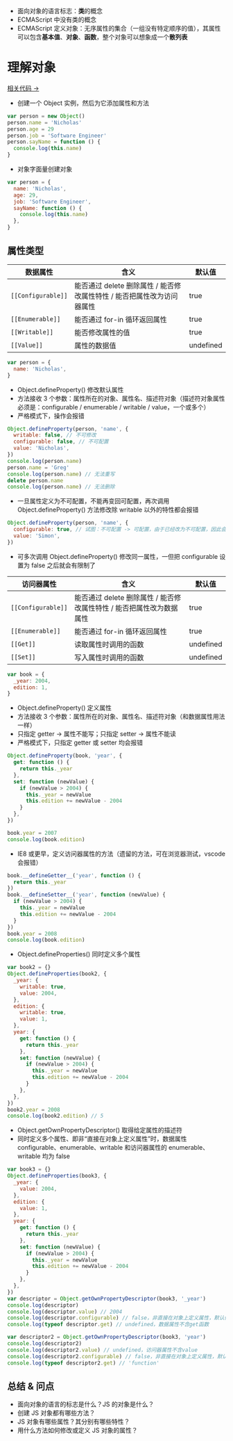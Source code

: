 - 面向对象的语言标志：**类**的概念
- ECMAScript 中没有类的概念
- ECMAScript 定义对象：无序属性的集合（一组没有特定顺序的值），其属性可以包含**基本值**、**对象**、**函数**，整个对象可以想象成一个**散列表**

# 理解对象

<a href="" target="_blank">相关代码 →</a>

- 创建一个 Object 实例，然后为它添加属性和方法

```js
var person = new Object()
person.name = 'Nicholas'
person.age = 29
person.job = 'Software Engineer'
person.sayName = function () {
  console.log(this.name)
}
```

- 对象字面量创建对象

```js
var person = {
  name: 'Nicholas',
  age: 29,
  job: 'Software Engineer',
  sayName: function () {
    console.log(this.name)
  },
}
```

## 属性类型

| 数据属性           | 含义                                                                   | 默认值    |
| ------------------ | ---------------------------------------------------------------------- | --------- |
| `[[Configurable]]` | 能否通过 delete 删除属性 / 能否修改属性特性 / 能否把属性改为访问器属性 | true      |
| `[[Enumerable]]`   | 能否通过 for-in 循环返回属性                                           | true      |
| `[[Writable]]`     | 能否修改属性的值                                                       | true      |
| `[[Value]]`        | 属性的数据值                                                           | undefined |

```js
var person = {
  name: 'Nicholas',
}
```

- Object.defineProperty() 修改默认属性
- 方法接收 3 个参数：属性所在的对象、属性名、描述符对象（描述符对象属性必须是：configurable / enumerable / writable / value，一个或多个）
- 严格模式下，操作会报错

```js
Object.defineProperty(person, 'name', {
  writable: false, // 不可修改
  configurable: false, // 不可配置
  value: 'Nicholas',
})
console.log(person.name)
person.name = 'Greg'
console.log(person.name) // 无法重写
delete person.name
console.log(person.name) // 无法删除
```

- 一旦属性定义为不可配置，不能再变回可配置，再次调用 Object.defineProperty() 方法修改除 writable 以外的特性都会报错

```js
Object.defineProperty(person, 'name', {
  configurable: true, // 试图：不可配置 -> 可配置，由于已经改为不可配置，因此会报错
  value: 'Simon',
})
```

- 可多次调用 Object.defineProperty() 修改同一属性，一但把 configurable 设置为 false 之后就会有限制了

| 访问器属性         | 含义                                                                 | 默认值    |
| ------------------ | -------------------------------------------------------------------- | --------- |
| `[[Configurable]]` | 能否通过 delete 删除属性 / 能否修改属性特性 / 能否把属性改为数据属性 | true      |
| `[[Enumerable]]`   | 能否通过 for-in 循环返回属性                                         | true      |
| `[[Get]]`          | 读取属性时调用的函数                                                 | undefined |
| `[[Set]]`          | 写入属性时调用的函数                                                 | undefined |

```js
var book = {
  _year: 2004,
  edition: 1,
}
```

- Object.defineProperty() 定义属性
- 方法接收 3 个参数：属性所在的对象、属性名、描述符对象（和数据属性用法一样）
- 只指定 getter -> 属性不能写；只指定 setter -> 属性不能读
- 严格模式下，只指定 getter 或 setter 均会报错

```js
Object.defineProperty(book, 'year', {
  get: function () {
    return this._year
  },
  set: function (newValue) {
    if (newValue > 2004) {
      this._year = newValue
      this.edition += newValue - 2004
    }
  },
})

book.year = 2007
console.log(book.edition)
```

- IE8 或更早，定义访问器属性的方法（遗留的方法，可在浏览器测试，vscode 会报错）

```js
book.__defineGetter__('year', function () {
  return this._year
})
book.__defineSetter__('year', function (newValue) {
  if (newValue > 2004) {
    this._year = newValue
    this.edition += newValue - 2004
  }
})
book.year = 2008
console.log(book.edition)
```

- Object.defineProperties() 同时定义多个属性

```js
var book2 = {}
Object.defineProperties(book2, {
  _year: {
    writable: true,
    value: 2004,
  },
  edition: {
    writable: true,
    value: 1,
  },
  year: {
    get: function () {
      return this._year
    },
    set: function (newValue) {
      if (newValue > 2004) {
        this._year = newValue
        this.edition += newValue - 2004
      }
    },
  },
})
book2.year = 2008
console.log(book2.edition) // 5
```

- Object.getOwnPropertyDescriptor() 取得给定属性的描述符
- 同时定义多个属性、即非“直接在对象上定义属性”时，数据属性 configurable、enumerable、writable 和访问器属性的 enumerable、writable 均为 false

```js
var book3 = {}
Object.defineProperties(book3, {
  _year: {
    value: 2004,
  },
  edition: {
    value: 1,
  },
  year: {
    get: function () {
      return this._year
    },
    set: function (newValue) {
      if (newValue > 2004) {
        this._year = newValue
        this.edition += newValue - 2004
      }
    },
  },
})
var descriptor = Object.getOwnPropertyDescriptor(book3, '_year')
console.log(descriptor)
console.log(descriptor.value) // 2004
console.log(descriptor.configurable) // false，非直接在对象上定义属性，默认值为false
console.log(typeof descriptor.get) // undefined，数据属性不含get函数

var descriptor2 = Object.getOwnPropertyDescriptor(book3, 'year')
console.log(descriptor2)
console.log(descriptor2.value) // undefined，访问器属性不含value
console.log(descriptor2.configurable) // false，非直接在对象上定义属性，默认值为false
console.log(typeof descriptor2.get) // 'function'
```

## 总结 & 问点

- 面向对象的语言的标志是什么？JS 的对象是什么？
- 创建 JS 对象都有哪些方法？
- JS 对象有哪些属性？其分别有哪些特性？
- 用什么方法如何修改或定义 JS 对象的属性？
